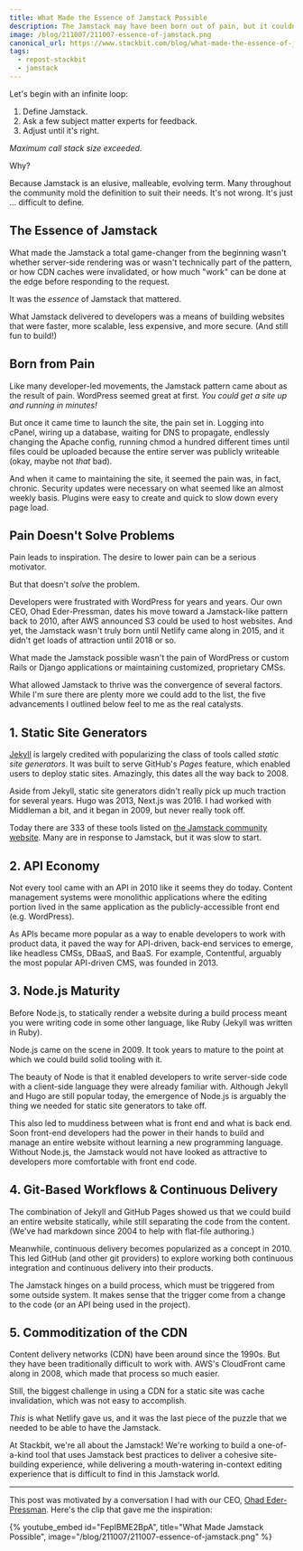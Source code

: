 ```yaml
---
title: What Made the Essence of Jamstack Possible
description: The Jamstack may have been born out of pain, but it couldn't have existed without the convergence of a few key factors.
image: /blog/211007/211007-essence-of-jamstack.png
canonical_url: https://www.stackbit.com/blog/what-made-the-essence-of-jamstack-possible/
tags:
  - repost-stackbit
  - jamstack
---
```


Let's begin with an infinite loop:

1.  Define Jamstack.
2.  Ask a few subject matter experts for feedback.
3.  Adjust until it's right.

_Maximum call stack size exceeded._

Why?

Because Jamstack is an elusive, malleable, evolving term. Many throughout the community mold the definition to suit their needs. It's not wrong. It's just ... difficult to define.

## The Essence of Jamstack

What made the Jamstack a total game-changer from the beginning wasn't whether server-side rendering was or wasn't technically part of the pattern, or how CDN caches were invalidated, or how much "work" can be done at the edge before responding to the request.

It was the _essence_ of Jamstack that mattered.

What Jamstack delivered to developers was a means of building websites that were faster, more scalable, less expensive, and more secure. (And still fun to build!)

## Born from Pain

Like many developer-led movements, the Jamstack pattern came about as the result of pain. WordPress seemed great at first. _You could get a site up and running in minutes!_

But once it came time to launch the site, the pain set in. Logging into cPanel, wiring up a database, waiting for DNS to propagate, endlessly changing the Apache config, running chmod a hundred different times until files could be uploaded because the entire server was publicly writeable (okay, maybe not _that_ bad).

And when it came to maintaining the site, it seemed the pain was, in fact, chronic. Security updates were necessary on what seemed like an almost weekly basis. Plugins were easy to create and quick to slow down every page load.

## Pain Doesn't Solve Problems

Pain leads to inspiration. The desire to lower pain can be a serious motivator.

But that doesn't _solve_ the problem.

Developers were frustrated with WordPress for years and years. Our own CEO, Ohad Eder-Pressman, dates his move toward a Jamstack-like pattern back to 2010, after AWS announced S3 could be used to host websites. And yet, the Jamstack wasn't truly born until Netlify came along in 2015, and it didn't get loads of attraction until 2018 or so.

What made the Jamstack possible wasn't the pain of WordPress or custom Rails or Django applications or maintaining customized, proprietary CMSs.

What allowed Jamstack to thrive was the convergence of several factors. While I'm sure there are plenty more we could add to the list, the five advancements I outlined below feel to me as the real catalysts.

## 1. Static Site Generators

[Jekyll](https://jekyllrb.com/) is largely credited with popularizing the class of tools called _static site generators_. It was built to serve GitHub's _Pages_ feature, which enabled users to deploy static sites. Amazingly, this dates all the way back to 2008.

Aside from Jekyll, static site generators didn't really pick up much traction for several years. Hugo was 2013, Next.js was 2016. I had worked with Middleman a bit, and it began in 2009, but never really took off.

Today there are 333 of these tools listed on [the Jamstack community website](https://jamstack.org/generators/). Many are in response to Jamstack, but it was slow to start.

## 2. API Economy

Not every tool came with an API in 2010 like it seems they do today. Content management systems were monolithic applications where the editing portion lived in the same application as the publicly-accessible front end (e.g. WordPress).

As APIs became more popular as a way to enable developers to work with product data, it paved the way for API-driven, back-end services to emerge, like headless CMSs, DBaaS, and BaaS. For example, Contentful, arguably the most popular API-driven CMS, was founded in 2013.

## 3. Node.js Maturity

Before Node.js, to statically render a website during a build process meant you were writing code in some other language, like Ruby (Jekyll was written in Ruby).

Node.js came on the scene in 2009. It took years to mature to the point at which we could build solid tooling with it.

The beauty of Node is that it enabled developers to write server-side code with a client-side language they were already familiar with. Although Jekyll and Hugo are still popular today, the emergence of Node.js is arguably the thing we needed for static site generators to take off.

This also led to muddiness between what is front end and what is back end. Soon front-end developers had the power in their hands to build and manage an entire website without learning a new programming language. Without Node.js, the Jamstack would not have looked as attractive to developers more comfortable with front end code.

## 4. Git-Based Workflows & Continuous Delivery

The combination of Jekyll and GitHub Pages showed us that we could build an entire website statically, while still separating the code from the content. (We've had markdown since 2004 to help with flat-file authoring.)

Meanwhile, continuous delivery becomes popularized as a concept in 2010. This led GitHub (and other git providers) to explore working both continuous integration and continuous delivery into their products.

The Jamstack hinges on a build process, which must be triggered from some outside system. It makes sense that the trigger come from a change to the code (or an API being used in the project).

## 5. Commoditization of the CDN

Content delivery networks (CDN) have been around since the 1990s. But they have been traditionally difficult to work with. AWS's CloudFront came along in 2008, which made that process so much easier.

Still, the biggest challenge in using a CDN for a static site was cache invalidation, which was not easy to accomplish.

_This_ is what Netlify gave us, and it was the last piece of the puzzle that we needed to be able to have the Jamstack.

At Stackbit, we're all about the Jamstack! We're working to build a one-of-a-kind tool that uses Jamstack best practices to deliver a cohesive site-building experience, while delivering a mouth-watering in-context editing experience that is difficult to find in this Jamstack world.

---

This post was motivated by a conversation I had with our CEO, [Ohad Eder-Pressman](https://twitter.com/ohadpr). Here's the clip that gave me the inspiration:

{% youtube_embed
    id="FepIBME2BpA",
    title="What Made Jamstack Possible",
    image="/blog/211007/211007-essence-of-jamstack.png" %}
